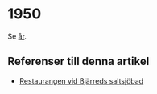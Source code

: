 # 1950

Se [år](år).

## Referenser till denna artikel

* [Restaurangen vid Bjärreds saltsjöbad](Restaurangen%20vid%20Bjärreds%20saltsjöbad)
